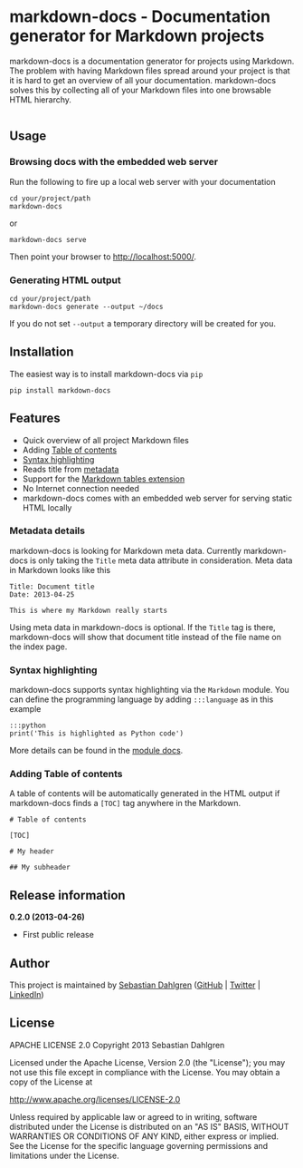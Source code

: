 # markdown-docs - Documentation generator for Markdown projects

markdown-docs is a documentation generator for projects using Markdown. The problem with having Markdown files spread around your project is that it is hard to get an overview of all your documentation. markdown-docs solves this by collecting all of your Markdown files into one browsable HTML hierarchy.

<img scr='https://raw.github.com/sebdah/markdown-docs/gh-pages/img/screenshot.png'>

## Usage

### Browsing docs with the embedded web server

Run the following to fire up a local web server with your documentation

    cd your/project/path
    markdown-docs

or

    markdown-docs serve

Then point your browser to [http://localhost:5000/](http://localhost:5000/).

### Generating HTML output

    cd your/project/path
    markdown-docs generate --output ~/docs

If you do not set `--output` a temporary directory will be created for you.


## Installation

The easiest way is to install markdown-docs via `pip`

    pip install markdown-docs

## Features

- Quick overview of all project Markdown files
- Adding [Table of contents](http://pythonhosted.org/Markdown/extensions/toc.html)
- [Syntax highlighting](http://pythonhosted.org/Markdown/extensions/code_hilite.html)
- Reads title from [metadata](http://pythonhosted.org/Markdown/extensions/meta_data.html)
- Support for the [Markdown tables extension](http://pythonhosted.org/Markdown/extensions/tables.html)
- No Internet connection needed
- markdown-docs comes with an embedded web server for serving static HTML locally

### Metadata details

markdown-docs is looking for Markdown meta data. Currently markdown-docs is only taking the `Title` meta data attribute in consideration. Meta data in Markdown looks like this

    Title: Document title
    Date: 2013-04-25

    This is where my Markdown really starts

Using meta data in markdown-docs is optional. If the `Title` tag is there, markdown-docs will show that document title instead of the file name on the index page.

### Syntax highlighting

markdown-docs supports syntax highlighting via the `Markdown` module. You can define the programming language by adding `:::language` as in this example

    :::python
    print('This is highlighted as Python code')

More details can be found in the [module docs](http://pythonhosted.org/Markdown/extensions/code_hilite.html).

### Adding Table of contents

A table of contents will be automatically generated in the HTML output if markdown-docs finds a `[TOC]` tag anywhere in the Markdown.

    # Table of contents

    [TOC]

    # My header

    ## My subheader

Release information
-------------------

**0.2.0 (2013-04-26)**

- First public release

Author
------

This project is maintained by [Sebastian Dahlgren](http://www.sebastiandahlgren.se) ([GitHub](https://github.com/sebdah) | [Twitter](https://twitter.com/sebdah) | [LinkedIn](http://www.linkedin.com/in/sebastiandahlgren))

License
-------

APACHE LICENSE 2.0
Copyright 2013 Sebastian Dahlgren

Licensed under the Apache License, Version 2.0 (the "License");
you may not use this file except in compliance with the License.
You may obtain a copy of the License at

   http://www.apache.org/licenses/LICENSE-2.0

Unless required by applicable law or agreed to in writing, software
distributed under the License is distributed on an "AS IS" BASIS,
WITHOUT WARRANTIES OR CONDITIONS OF ANY KIND, either express or implied.
See the License for the specific language governing permissions and
limitations under the License.
